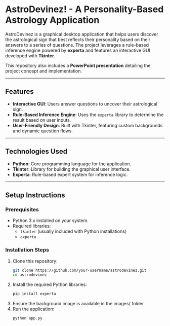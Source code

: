 # AstroDevinez! - A Personality-Based Astrology Application

AstroDevinez is a graphical desktop application that helps users discover the astrological sign that best reflects their personality based on their answers to a series of questions. The project leverages a rule-based inference engine powered by **experta** and features an interactive GUI developed with **Tkinter**.

This repository also includes a **PowerPoint presentation** detailing the project concept and implementation.

---

## Features
- **Interactive GUI**: Users answer questions to uncover their astrological sign.
- **Rule-Based Inference Engine**: Uses the `experta` library to determine the result based on user inputs.
- **User-Friendly Design**: Built with Tkinter, featuring custom backgrounds and dynamic question flows.

---

## Technologies Used
- **Python**: Core programming language for the application.
- **Tkinter**: Library for building the graphical user interface.
- **Experta**: Rule-based expert system for inference logic.

---

## Setup Instructions

### Prerequisites
- Python 3.x installed on your system.
- Required libraries:
  - `tkinter` (usually included with Python installations)
  - `experta`

### Installation Steps

1. Clone this repository:
   ```bash
   git clone https://github.com/your-username/astrodevinez.git
   cd astrodevinez
2. Install the required Python libraries:
   ```bash
   pip install experta
3. Ensure the background image is available in the images/ folder
4. Run the application:
   ```bash
   python app.py
